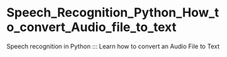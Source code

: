 # Speech_Recognition_Python_How_to_convert_Audio_file_to_text
Speech recognition in Python ::: Learn how to convert an Audio File to Text
